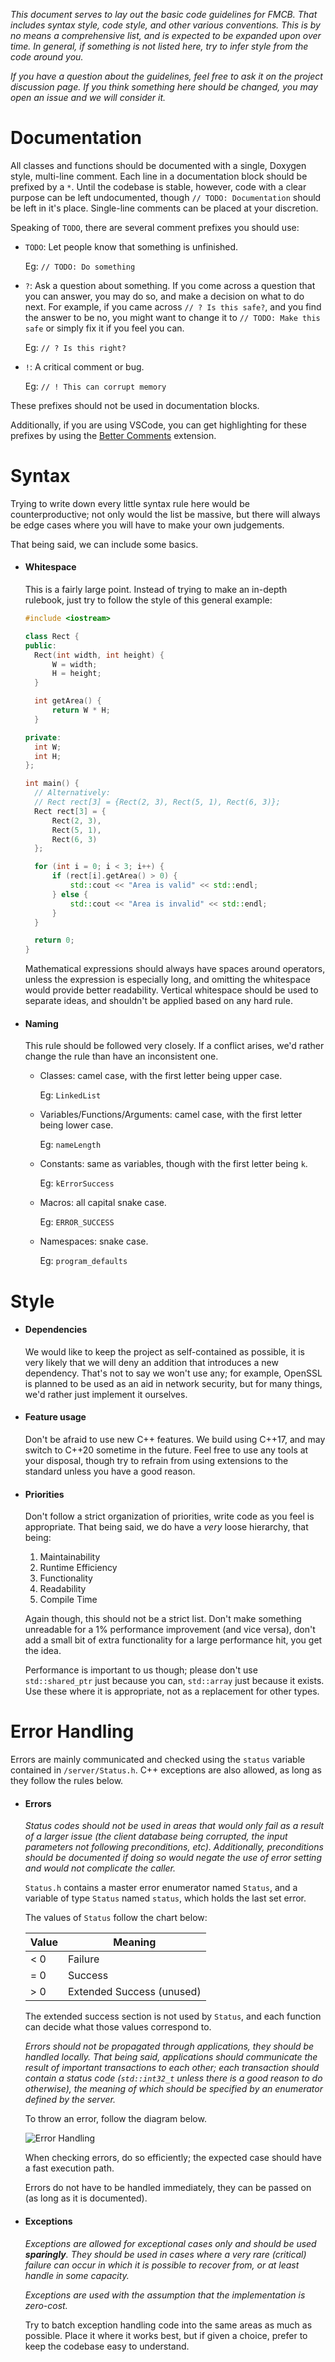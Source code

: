 *This document serves to lay out the basic code guidelines for FMCB. That includes syntax style, code style, and other various conventions. This is by no means a comprehensive list, and is expected to be expanded upon over time. In general, if something is not listed here, try to infer style from the code around you.*

*If you have a question about the guidelines, feel free to ask it on the project discussion page. If you think something here should be changed, you may open an issue and we will consider it.*

# Documentation

All classes and functions should be documented with a single, Doxygen style, multi-line comment. Each line in a documentation block should be prefixed by a `*`. Until the codebase is stable, however, code with a clear purpose can be left undocumented, though `// TODO: Documentation` should be left in it's place. Single-line comments can be placed at your discretion.

Speaking of `TODO`, there are several comment prefixes you should use:

- `TODO`: Let people know that something is unfinished.

  Eg: `// TODO: Do something`

- `?`: Ask a question about something. If you come across a question that you can answer, you may do so, and make a decision on what to do next. For example, if you came across `// ? Is this safe?`, and you find the answer to be no, you might want to change it to `// TODO: Make this safe` or simply fix it if you feel you can.

  Eg: `// ? Is this right?`

- `!`: A critical comment or bug.

  Eg: `// ! This can corrupt memory`

These prefixes should not be used in documentation blocks.

Additionally, if you are using VSCode, you can get highlighting for these prefixes by using the [Better Comments](https://marketplace.visualstudio.com/items?itemName=aaron-bond.better-comments) extension.

# Syntax

Trying to write down every little syntax rule here would be counterproductive; not only would the list be massive, but there will always be edge cases where you will have to make your own judgements.

That being said, we can include some basics.

- #### Whitespace

  This is a fairly large point. Instead of trying to make an in-depth rulebook, just try to follow the style of this general example:

  ```c++
  #include <iostream>
  
  class Rect {
  public:
  	Rect(int width, int height) {
  		W = width;
  		H = height;
  	}
  
  	int getArea() {
  		return W * H;
  	}
  
  private:
  	int W;
  	int H;
  };
  
  int main() {
  	// Alternatively:
  	// Rect rect[3] = {Rect(2, 3), Rect(5, 1), Rect(6, 3)};
  	Rect rect[3] = {
  		Rect(2, 3),
  		Rect(5, 1),
  		Rect(6, 3)
  	};
  
  	for (int i = 0; i < 3; i++) {
  		if (rect[i].getArea() > 0) {
  			std::cout << "Area is valid" << std::endl;
  		} else {
  			std::cout << "Area is invalid" << std::endl;
  		}
  	}
  
  	return 0;
  }
  ```

  Mathematical expressions should always have spaces around operators, unless the expression is especially long, and omitting the whitespace would provide better readability. Vertical whitespace should be used to separate ideas, and shouldn't be applied based on any hard rule.

- #### Naming

  This rule should be followed very closely. If a conflict arises, we'd rather change the rule than have an inconsistent one.

  - Classes: camel case, with the first letter being upper case.

    Eg: `LinkedList`

  - Variables/Functions/Arguments: camel case, with the first letter being lower case.

    Eg: `nameLength`

  - Constants: same as variables, though with the first letter being `k`.

    Eg: `kErrorSuccess`

  - Macros: all capital snake case.

    Eg: `ERROR_SUCCESS`

  - Namespaces: snake case.

    Eg: `program_defaults`

  

# Style

- #### Dependencies

  We would like to keep the project as self-contained as possible, it is very likely that we will deny an addition that introduces a new dependency. That's not to say we won't use any; for example, OpenSSL is planned to be used as an aid in network security, but for many things, we'd rather just implement it ourselves.

- #### Feature usage

  Don't be afraid to use new C++ features. We build using C++17, and may switch to C++20 sometime in the future. Feel free to use any tools at your disposal, though try to refrain from using extensions to the standard unless you have a good reason.

- #### **Priorities**

  Don't follow a strict organization of priorities, write code as you feel is appropriate. That being said, we do have a *very* loose hierarchy, that being:

  1. Maintainability
  2. Runtime Efficiency
  3. Functionality
  4. Readability
  5. Compile Time

  Again though, this should not be a strict list. Don't make something unreadable for a 1% performance improvement (and vice versa), don't add a small bit of extra functionality for a large performance hit, you get the idea.

  Performance is important to us though; please don't use `std::shared_ptr` just because you can, `std::array` just because it exists. Use these where it is appropriate, not as a replacement for other types.

# Error Handling

Errors are mainly communicated and checked using the  `status` variable contained in `/server/Status.h`. C++ exceptions are also allowed, as long as they follow the rules below.

- #### Errors

  *Status codes should not be used in areas that would only fail as a result of a larger issue (the client database being corrupted, the input parameters not following preconditions, etc). Additionally, preconditions should be documented if doing so would negate the use of error setting and would not complicate the caller.*

  `Status.h` contains a master error enumerator named `Status`, and a variable of type `Status` named `status`, which holds the last set error.

  The values of `Status` follow the chart below:

  | Value | Meaning                   |
  | ----- | ------------------------- |
  | < 0   | Failure                   |
  | = 0   | Success                   |
  | > 0   | Extended Success (unused) |

  The extended success section is not used by `Status`, and each function can decide what those values correspond to.

  *Errors should not be propagated through applications, they should be handled locally. That being said, applications should communicate the result of important transactions to each other; each transaction should contain a status code (`std::int32_t` unless there is a good reason to do otherwise), the meaning of which should be specified by an enumerator defined by the server.*

  To throw an error, follow the diagram below.

  ![Error Handling](resources/project/ErrorHandling.gv.svg)

  When checking errors, do so efficiently; the expected case should have a fast execution path.

  Errors do not have to be handled immediately, they can be passed on (as long as it is documented).

- #### Exceptions

  *Exceptions are allowed for exceptional cases only and should be used **sparingly**. They should be used in cases where a very rare (critical) failure can occur in which it is possible to recover from, or at least handle in some capacity.*

  *Exceptions are used with the assumption that the implementation is zero-cost.*

  Try to batch exception handling code into the same areas as much as possible. Place it where it works best, but if given a choice, prefer to keep the codebase easy to understand.

